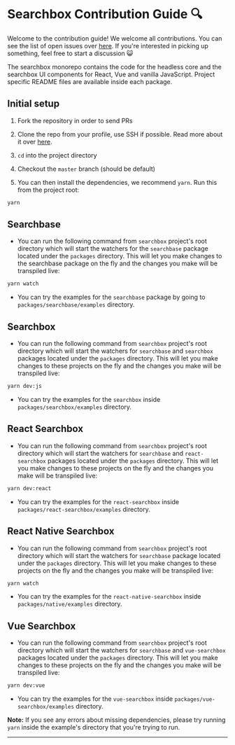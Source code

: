 # Searchbox Contribution Guide 🔍

Welcome to the contribution guide! We welcome all contributions. You can see the list of open issues over [here](https://github.com/appbaseio/searchbox/issues). If you're interested in picking up something, feel free to start a discussion 😺

The searchbox monorepo contains the code for the headless core and the searchbox UI components for React, Vue and vanilla JavaScript. Project specific README files are available inside each package.

## Initial setup

1. Fork the repository in order to send PRs

2. Clone the repo from your profile, use SSH if possible. Read more about it over [here](https://help.github.com/articles/connecting-to-github-with-ssh/).

3. `cd` into the project directory

4. Checkout the `master` branch (should be default)

5. You can then install the dependencies, we recommend `yarn`. Run this from the project root:

```bash
yarn
```

## Searchbase

- You can run the following command from `searchbox` project's root directory which will start the watchers for the `searchbase` package located under the `packages` directory. This will let you make changes to the searchbase package on the fly and the changes you make will be transpiled live:

```bash
yarn watch
```

- You can try the examples for the `searchbase` package by going to `packages/searchbase/examples` directory.

## Searchbox

- You can run the following command from `searchbox` project's root directory which will start the watchers for `searchbase` and `searchbox` packages located under the `packages` directory. This will let you make changes to these projects on the fly and the changes you make will be transpiled live:

```bash
yarn dev:js
```

- You can try the examples for the `searchbox` inside `packages/searchbox/examples` directory.

## React Searchbox

- You can run the following command from `searchbox` project's root directory which will start the watchers for `searchbase` and `react-searchbox` packages located under the `packages` directory. This will let you make changes to these projects on the fly and the changes you make will be transpiled live:


```bash
yarn dev:react
```

- You can try the examples for the `react-searchbox` inside `packages/react-searchbox/examples` directory.

## React Native Searchbox

- You can run the following command from `searchbox` project's root directory which will start the watchers for `searchbase` package located under the `packages` directory. This will let you make changes to these projects on the fly and the changes you make will be transpiled live:


```bash
yarn watch
```

- You can try the examples for the `react-native-searchbox` inside `packages/native/examples` directory.

## Vue Searchbox

- You can run the following command from `searchbox` project's root directory which will start the watchers for `searchbase` and `vue-searchbox` packages located under the `packages` directory. This will let you make changes to these projects on the fly and the changes you make will be transpiled live:


```bash
yarn dev:vue
```

- You can try the examples for the `vue-searchbox` inside `packages/vue-searchbox/examples` directory.

**Note:** If you see any errors about missing dependencies, please try running `yarn` inside the example's directory that you're trying to run.

<hr />
